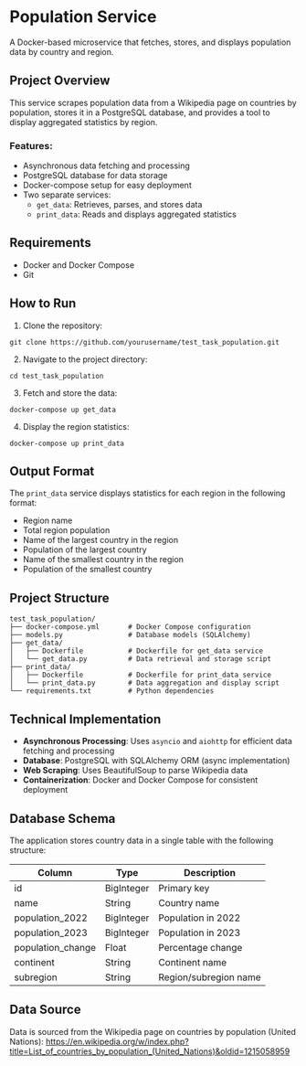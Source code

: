 # Population Service

A Docker-based microservice that fetches, stores, and displays population data by country and region.

## Project Overview

This service scrapes population data from a Wikipedia page on countries by population, stores it in a PostgreSQL database, and provides a tool to display aggregated statistics by region.

### Features:
- Asynchronous data fetching and processing
- PostgreSQL database for data storage
- Docker-compose setup for easy deployment
- Two separate services: 
  - `get_data`: Retrieves, parses, and stores data
  - `print_data`: Reads and displays aggregated statistics

## Requirements

- Docker and Docker Compose
- Git

## How to Run

1. Clone the repository:
```
git clone https://github.com/yourusername/test_task_population.git
```

2. Navigate to the project directory:
```
cd test_task_population
```

3. Fetch and store the data:
```
docker-compose up get_data
```

4. Display the region statistics:
```
docker-compose up print_data
```

## Output Format

The `print_data` service displays statistics for each region in the following format:
- Region name
- Total region population
- Name of the largest country in the region
- Population of the largest country
- Name of the smallest country in the region
- Population of the smallest country

## Project Structure

```
test_task_population/
├── docker-compose.yml       # Docker Compose configuration
├── models.py                # Database models (SQLAlchemy)
├── get_data/
│   ├── Dockerfile           # Dockerfile for get_data service
│   └── get_data.py          # Data retrieval and storage script
├── print_data/
│   ├── Dockerfile           # Dockerfile for print_data service
│   └── print_data.py        # Data aggregation and display script
└── requirements.txt         # Python dependencies
```

## Technical Implementation

- **Asynchronous Processing**: Uses `asyncio` and `aiohttp` for efficient data fetching and processing
- **Database**: PostgreSQL with SQLAlchemy ORM (async implementation)
- **Web Scraping**: Uses BeautifulSoup to parse Wikipedia data
- **Containerization**: Docker and Docker Compose for consistent deployment

## Database Schema

The application stores country data in a single table with the following structure:

| Column | Type | Description |
|--------|------|-------------|
| id | BigInteger | Primary key |
| name | String | Country name |
| population_2022 | BigInteger | Population in 2022 |
| population_2023 | BigInteger | Population in 2023 |
| population_change | Float | Percentage change |
| continent | String | Continent name |
| subregion | String | Region/subregion name |

## Data Source

Data is sourced from the Wikipedia page on countries by population (United Nations):
https://en.wikipedia.org/w/index.php?title=List_of_countries_by_population_(United_Nations)&oldid=1215058959